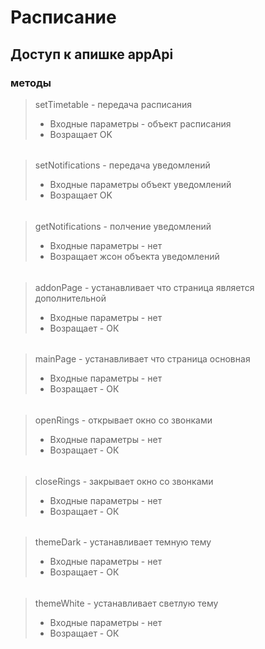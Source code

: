 # Расписание

## Доступ к апишке appApi
### методы
> setTimetable - передача расписания
> - Входные параметры - объект расписания 
> - Возращает OK
######
> setNotifications - передача уведомлений
> - Входные параметры объект уведомлений
> - Возращает OK
######
> getNotifications - полчение уведомлений
> - Входные параметры - нет
> - Возращает жсон объекта уведомлений
######
> addonPage - устанавливает что страница является дополнительной
> - Входные параметры - нет
> - Возращает - ОК
######
> mainPage - устанавливает что страница основная
> - Входные параметры - нет
> - Возращает - ОК
######
> openRings - открывает окно со звонками
> - Входные параметры - нет
> - Возращает - ОК
######
> closeRings - закрывает окно со звонками
> - Входные параметры - нет
> - Возращает - ОК
######
> themeDark - устанавливает темную тему
> - Входные параметры - нет
> - Возращает - ОК
######
> themeWhite - устанавливает светлую тему
> - Входные параметры - нет
> - Возращает - ОК
